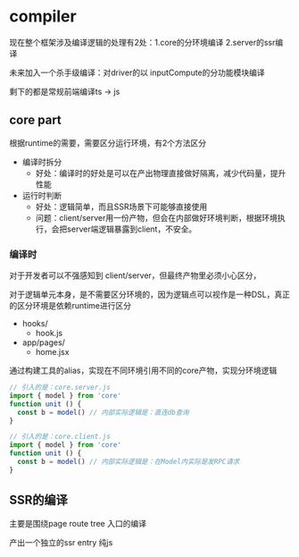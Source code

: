 # compiler

现在整个框架涉及编译逻辑的处理有2处：1.core的分环境编译  2.server的ssr编译

未来加入一个杀手级编译：对driver的以 inputCompute的分功能模块编译

剩下的都是常规前端编译ts -> js


## core part

根据runtime的需要，需要区分运行环境，有2个方法区分

- 编译时拆分
  - 好处：编译时的好处是可以在产出物理直接做好隔离，减少代码量，提升性能
- 运行时判断
  - 好处：逻辑简单，而且SSR场景下可能够直接使用
  - 问题：client/server用一份产物，但会在内部做好环境判断，根据环境执行，会把server端逻辑暴露到client，不安全。

### 编译时

对于开发者可以不强感知到 client/server，但最终产物里必须小心区分，

对于逻辑单元本身，是不需要区分环境的，因为逻辑点可以视作是一种DSL，真正的区分环境是依赖runtime进行区分

- hooks/
  - hook.js
- app/pages/
  - home.jsx

通过构建工具的alias，实现在不同环境引用不同的core产物，实现分环境逻辑

```javascript
// 引入的是：core.server.js
import { model } from 'core'
function unit () {
  const b = model() // 内部实际逻辑是：直连db查询 
}

// 引入的是：core.client.js
import { model } from 'core'
function unit () {
  const b = model() // 内部实际逻辑是：在Model内实际是发RPC请求
}
```

## SSR的编译

主要是围绕page route tree 入口的编译

产出一个独立的ssr entry 纯js
